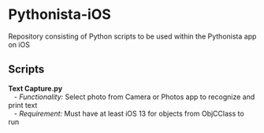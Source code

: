 # Pythonista-iOS
Repository consisting of Python scripts to be used within the Pythonista app on iOS

## Scripts
   **Text Capture.py**  
      &nbsp;&nbsp;&nbsp;- *Functionality:* Select photo from Camera or Photos app to recognize and print text  
      &nbsp;&nbsp;&nbsp;- *Requirement:* Must have at least iOS 13 for objects from ObjCClass to run
